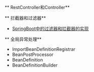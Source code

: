 ** RestController和Controller**

** 拦截器和过滤器**

- [SpringBoot中的过滤器和拦截器的实现](https://blog.csdn.net/zyf69172/article/details/79679071)
   
** 全局异常处理**




- ImportBeanDefinitionRegistrar
- BeanPostProcessor
- BeanDefinition
- BeanDefinitionBuilder


